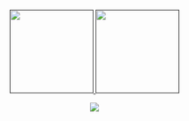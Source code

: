 <p align="center" width="100%">
  <a href="">
    <img src="https://github-readme-stats.vercel.app/api?username=thinkstylestudio&show_icons=true&hide_title=true&include_all_commits=true&count_private=true"
         height="150"/>
  </a>
  <a href="">
    <img src="https://github-readme-stats.vercel.app/api/top-langs/?username=thinkstylestudio&hide_title=true&layout=compact"
         height="150"/>
  </a>
</p>

<p align="center" width="100%">
  <a href="">
    <img src="https://github-profile-trophy.vercel.app/?username=thinkstylestudio&row=1column=9"/>
  </a>
</p>
